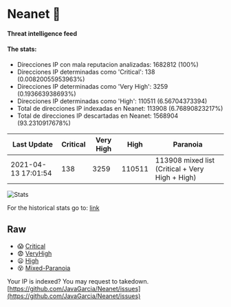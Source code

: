 # Neanet :hocho:
#### Threat intelligence feed
#### The stats:

- Direcciones IP con mala reputacion analizadas: 1682812 (100%)
- Direcciones IP determinadas como 'Critical':  138 (0.00820055953963%)
- Direcciones IP determinadas como 'Very High':  3259 (0.193663938693%)
- Direcciones IP determinadas como 'High':  110511 (6.56704373394)
- Total de direcciones IP indexadas en Neanet:  113908 (6.76890823217%)
- Total de direcciones IP descartadas en Neanet:  1568904 (93.2310917678%)

| Last Update | Critical | Very High | High | Paranoia |
| --- | --- | --- | --- | --- |
| 2021-04-13 17:01:54 | 138 | 3259 | 110511 | 113908 mixed list (Critical + Very High + High)|

![Stats](https://docs.google.com/spreadsheets/d/e/2PACX-1vSnaNMIXVabIpDJjufMlzH7poXnshF3mgd8Is1g9ytUEzVsP5my4Trn8f-xkoLLQ38xpL3HtmUexLo6/pubchart?oid=501124687&format=image)

For the historical stats go to: [link](/stats.csv)
## Raw
- :scream: [Critical](https://raw.githubusercontent.com/JavaGarcia/Neanet/master/blacklists/neanet_critical.txt)
- :fearful: [VeryHigh](https://raw.githubusercontent.com/JavaGarcia/Neanet/master/blacklists/neanet_veryHigh.txtt)
- :frowning: [High](https://raw.githubusercontent.com/JavaGarcia/Neanet/master/blacklists/neanet_high.txt)
- :dizzy_face: [Mixed-Paranoia](https://raw.githubusercontent.com/JavaGarcia/Neanet/master/blacklists/neanet_all.txt)


Your IP is indexed? You may request to takedown. [https://github.com/JavaGarcia/Neanet/issues](https://github.com/JavaGarcia/Neanet/issues)
































































































































































































































































































































































































































































































































































































































































































































































































































































































































































































































































































































































































































































































































































































































































































































































































































































































































































































































































































































































































































































































































































































































































































































































































































































































































































































































































































































































































































































































































































































































































































































































































































































































































































































































































































































































































































































































































































































































































































































































































































































































































































































































































































































































































































































































































































































































































































































































































































































































































































































































































































































































































































































































































































































































































































































































































































































































































































































